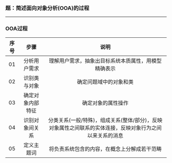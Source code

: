 ### 题：简述面向对象分析(OOA)的过程
***
### OOA过程
|序号|步骤|说明|
|:----:|:----:|:----:|
|01|分析用户需求|理解用户需求，抽象出目标系统本质属性，用模型精确表示
|02|识别类与对象|确定问题域中的对象和类
|03|确定对象内部特征|确定对象的属性操作
|04|识别对象间关系|分类关系(一般/特殊)，组成关系(整体/部分)，反映对象属性之间联系的实体连接，反映对象行为之间以来关系的消息
|05|定义主题词|将负责系统包含的内容，在概念上分解成若干范畴